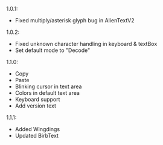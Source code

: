 1.0.1:
* Fixed multiply/asterisk glyph bug in AlienTextV2

1.0.2:
* Fixed unknown character handling in keyboard & textBox
* Set default mode to "Decode"

1.1.0:
* Copy
* Paste
* Blinking cursor in text area
* Colors in default text area
* Keyboard support
* Add version text

1.1.1:
* Added Wingdings
* Updated BirbText